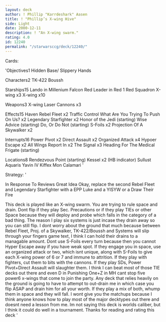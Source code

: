 ```yaml
---
layout: deck
author: ! Phillip "Karrdeshark" Aasen
title: ! "Phillip’s X-wing Hive"
side: Light
date: 2000-12-11
description: ! "An X-wing swarm."
rating: 4.0
id: 12240
permalink: "/starwarsccg/deck/12240/"
---
```

Cards: 

'Objectives1
Hidden Base/ Slippery Hands

Characters2
TK-422
Boussh

Starships15
Lando in Millenium Falcon
Red Leader in Red 1
Red Squadron X-wing x3
X-wing x10

Weapons3
X-wing Laser Cannons x3

Effects15
Haven
Rebel Fleet x2
Traffic Control
What Are You Trying To Push On Us? x2
Legendary Starfighter x2
Honor of the Jedi (starting)
Wise Advice (starting)
Do,  Or Do Not (starting)
S-Foils x2
Projection Of A Skywalker x2

Interrupts16
Power Pivot x2
Direct Assault x2
Organized Attack x4
Hypoer Escape x2
All Wings Report In x2
The Signal x3
Heading For The Medical Frigate (starting)

Locations8
Rendezvous Point (starting)
Kessel x2 (HB indicator)
Sullust
Aquaris
Yavin IV
Kiffex
Mon Calamari '

Strategy: '

In Response To Reviews  Great Idea  Okay, replace the second Rebel Fleet and Legendary Starfighter with a EPP Luke and a YISYW or a Draw Their Fire

This deck is played like an X-wing swarm.  You are trying to rule space and drain.  Dont flip if they play Sec. Precautions or if they play TIEs or other Space because they will deploy and probe which falls in the category of a bad thing. The reason I play six systems is just incase they drain away so you can still flip. I dont worry about the ground that much because between Rebel Fleet, Proj. of a Skywalker, TK-422/Boussh and Systems will slip through your fingers game text, I think I can hold their drains to a managable amount.  Dont use S-Foils every turn because then you cannot Hyper Escape away if you have weak spot.	If they engage you in space,  use an organized attack or two, which isnt unique, along with S-Foils to give each X-wing power of 6 or 7 and immune to attrition. If they play with fighters, cut them to bits with the cannons. If they play SDs,  Power Pivot+Direct Assault will slaughter them.  I think I can beat most of those TIE decks out there and even D in Punishing One+Z in MH cant stop five power6 x-wings that come to join the party.  Any deck that relies heavily on the ground is going to have to attempt to out-drain me in which case you flip ASAP and drain him for all your worth.	If they play a mix of both, whump them in space and they will fall.  I wont give you the matchups because I think anyone knows how to play most of the major decktypes out there and doesnt need a lesson from me.  Im not saying this deck is worlds caliber, but I think it could do well in a tournament.  Thanks for reading and rating this deck	'
